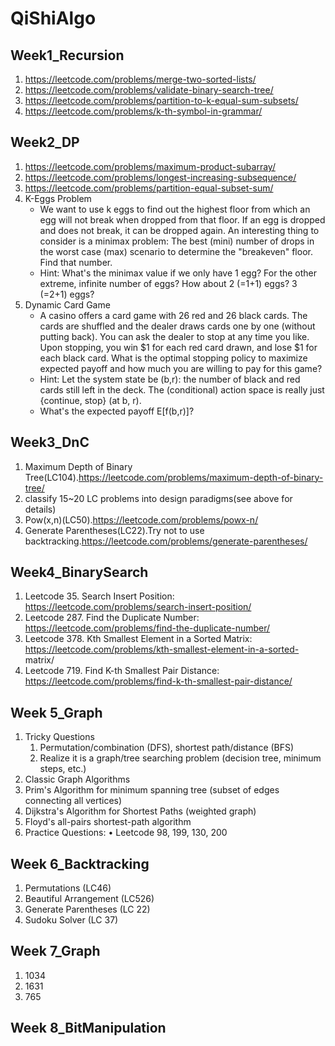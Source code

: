 # QiShiAlgo

## Week1_Recursion

1. https://leetcode.com/problems/merge-two-sorted-lists/
2. https://leetcode.com/problems/validate-binary-search-tree/
3. https://leetcode.com/problems/partition-to-k-equal-sum-subsets/
4. https://leetcode.com/problems/k-th-symbol-in-grammar/

## Week2_DP

1. https://leetcode.com/problems/maximum-product-subarray/
2. https://leetcode.com/problems/longest-increasing-subsequence/
3. https://leetcode.com/problems/partition-equal-subset-sum/
4. K-Eggs Problem
    - We want to use k eggs to find out the highest floor from which an egg will not break when dropped from that floor. If an egg is dropped and does not break, it can be dropped again. An interesting thing to consider is a minimax problem: The best (mini) number of drops in the worst case (max) scenario to determine the "breakeven" floor. Find that number.
    - Hint: What's the minimax value if we only have 1 egg? For the other extreme, infinite number of eggs? How about 2 (=1+1) eggs? 3 (=2+1) eggs?
5. Dynamic Card Game
    -  A casino offers a card game with 26 red and 26 black cards. The cards are shuffled and the dealer draws cards one by one (without putting back). You can ask the dealer to stop at any time you like. Upon stopping, you win $1 for each red card drawn, and lose \$1 for each black card. What is the optimal stopping policy to maximize expected payoff and how much you are willing to pay for this game?
    - Hint: Let the system state be (b,r): the number of black and red cards still left in the deck. The (conditional) action space is really just {continue, stop} (at b, r).
    - What's the expected payoff E[f(b,r)]?

## Week3_DnC

1. Maximum Depth of Binary Tree(LC104).https://leetcode.com/problems/maximum-depth-of-binary-tree/
2. classify 15~20 LC problems into design paradigms(see above for details)
3. Pow(x,n)(LC50).https://leetcode.com/problems/powx-n/
4. Generate Parentheses(LC22).Try not to use backtracking.https://leetcode.com/problems/generate-parentheses/

## Week4_BinarySearch

1.  Leetcode 35. Search Insert Position:
https://leetcode.com/problems/search-insert-position/
2.  Leetcode 287. Find the Duplicate Number:
https://leetcode.com/problems/find-the-duplicate-number/
3.  Leetcode 378. Kth Smallest Element in a Sorted Matrix:
https://leetcode.com/problems/kth-smallest-element-in-a-sorted-
matrix/
4. Leetcode 719. Find K-th Smallest Pair Distance:
https://leetcode.com/problems/find-k-th-smallest-pair-distance/

## Week 5_Graph

1. Tricky Questions
   1.  Permutation/combination (DFS), shortest path/distance (BFS)
   2.  Realize it is a graph/tree searching problem (decision tree, minimum steps, etc.)
2.  Classic Graph Algorithms
   1.  Prim's Algorithm for minimum spanning tree (subset of edges connecting all vertices)
   2.  Dijkstra's Algorithm for Shortest Paths (weighted graph)
   3.  Floyd's all-pairs shortest-path algorithm
3.  Practice Questions:
   • Leetcode 98, 199, 130, 200

## Week 6_Backtracking
1. Permutations (LC46)
2. Beautiful Arrangement (LC526)
3. Generate Parentheses (LC 22)
4. Sudoku Solver (LC 37)
    
## Week 7_Graph
1. 1034
2. 1631
3. 765

## Week 8_BitManipulation
